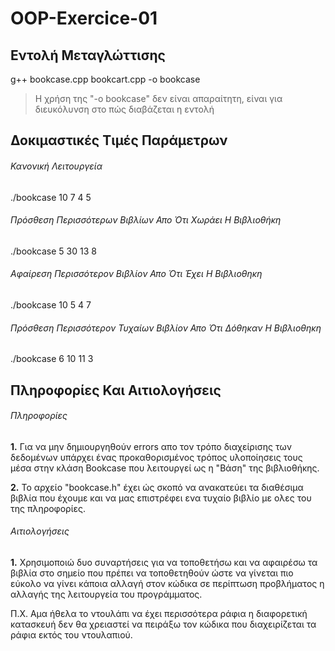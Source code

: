 # OOP-Exercice-01

## Εντολή Μεταγλώττισης

g++ bookcase.cpp bookcart.cpp -o bookcase

> Η χρήση της "-o bookcase" δεν είναι απαραίτητη, είναι για διευκόλυνση στο πώς διαβάζεται η εντολή

## Δοκιμαστικές Τιμές Παράμετρων

###### Κανονική Λειτουργεία
./bookcase 10 7 4 5

###### Πρόσθεση Περισσότερων Βιβλίων Απο Ότι Χωράει Η Βιβλιοθήκη
./bookcase 5 30 13 8

###### Αφαίρεση Περισσότερον Βιβλίον Απο Ότι Έχει Η Βιβλιοθηκη
./bookcase 10 5 4 7

###### Πρόσθεση Περισσότερον Τυχαίων Βιβλίον Απο Ότι Δόθηκαν Η Βιβλιοθηκη
./bookcase 6 10 11 3

## Πληροφορίες Και Αιτιολογήσεις

###### Πληροφορίες ######

**1.** Για να μην δημιουργηθούν errors απο τον τρόπο διαχείρισης των
       δεδομένων υπάρχει ένας προκαθορισμένος τρόπος υλοποίησεις
       τους μέσα στην κλάση Bookcase που λειτουργεί ως η "Βάση" 
       της βιβλιοθήκης.
      
**2.** Το αρχείο "bookcase.h" έχει ώς σκοπό να ανακατεύει τα διαθέσιμα
       βιβλία που έχουμε και να μας επιστρέφει ενα τυχαίο βιβλίο με ολες
       του της πληροφορίες.

###### Αιτιολογήσεις ######
**1.** Χρησιμοποιώ δυο συναρτήσεις για να τοποθετήσω και να 
       αφαιρέσω τα βιβλία στο σημείο που πρέπει να τοποθετηθούν 
       ώστε να γίνεται πιο εύκολο να γίνει κάποια αλλαγή στον 
       κώδικα σε περίπτωση  προβλήματος η αλλαγής της λειτουργεία 
       του προγράμματος.
       
Π.Χ.
Αμα ήθελα το ντουλάπι να έχει περισσότερα ράφια η διαφορετική κατασκευή 
δεν θα χρειαστεί να πειράξω τον κώδικα που διαχειρίζεται τα ράφια εκτός 
του ντουλαπιού.



